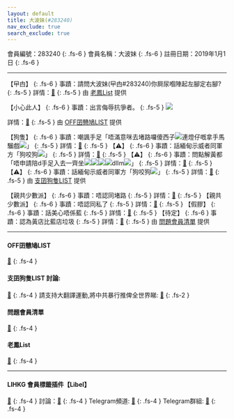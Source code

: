 ```yaml
---
layout: default
title: 大波妹(#283240)
nav_exclude: true
search_exclude: true
---
```


會員編號：283240
{: .fs-6 }
會員名稱：大波妹
{: .fs-6 }
註冊日期：2019年1月1日
{: .fs-6 }

---

<div class="code-example" markdown="1">

【曱甴】
{: .fs-6 }
事蹟：請問大波妹(曱甴#283240)你屙尿嗰陣起左腳定右腳?
{: .fs-5 }
詳情：[🔗](https://lih.kg/2448119)
{: .fs-5 }
由 [老鳳List](#老鳳list) 提供

</div>
<div class="code-example" markdown="1">

【小心此人】
{: .fs-6 }
事蹟：出言侮辱抗爭者。
{: .fs-5 }
![](https://filedn.eu/l9Hq1YKLkJ4m0VSXcdcfUaJ/LIHKG_on99/on9_jai/283240/283240.1_.png)


詳情：[🔗](https://lih.kg/gHuyzT)
{: .fs-5 }
由 [OFF囝戇鳩LIST](#off囝戇鳩list) 提供

</div>
<div class="code-example" markdown="1">

【狗隻】
{: .fs-6 }
事蹟：嘲諷手足「唔滿意咪去堵路囉傻西子![](https://cdn.lihkg.com/assets/faces/lm2/agree.gif)連燈仔嘅拿手馬騮戲![](https://cdn.lihkg.com/assets/faces/lm2/hoho.gif)」
{: .fs-5 }
詳情：[🔗](https://lih.kg/sEwrdHX)
{: .fs-5 }
【⚠️】
{: .fs-6 }
事蹟：話緬甸示威者同軍方「狗咬狗![](https://cdn.lihkg.com/assets/faces/normal/dead.gif)」
{: .fs-5 }
詳情：[🔗](https://lih.kg/aMjJnKV)
{: .fs-5 }
【⚠️】
{: .fs-6 }
事蹟：問點解黃都「唔申請陪d手足入去一齊坐![](https://cdn.lihkg.com/assets/faces/normal/cry.gif)![](https://cdn.lihkg.com/assets/faces/normal/cry.gif)![](https://cdn.lihkg.com/assets/faces/normal/dead.gif)![](https://cdn.lihkg.com/assets/faces/normal/dead.gif)dllm![](https://cdn.lihkg.com/assets/faces/lm2/silly.gif)」
{: .fs-5 }
詳情：[🔗](https://lih.kg/sJrztEX)
{: .fs-5 }
【⚠️】
{: .fs-6 }
事蹟：話緬甸示威者同軍方「狗咬狗![](https://cdn.lihkg.com/assets/faces/normal/dead.gif)」
{: .fs-5 }
詳情：[🔗](https://lih.kg/aMjJnKV)
{: .fs-5 }
由 [支囝狗隻LIST](#支囝狗隻list-討論) 提供

</div>
<div class="code-example" markdown="1">

【親共少數派】
{: .fs-6 }
事蹟：唔認同堵路
{: .fs-5 }
詳情：[🔗](https://lih.kg/sEwrdHX)
{: .fs-5 }
【親共少數派】
{: .fs-6 }
事蹟：唔認同私了
{: .fs-5 }
詳情：[🔗](https://lih.kg/sHtmBeX)
{: .fs-5 }
【假膠】
{: .fs-6 }
事蹟：話美心唔係藍
{: .fs-5 }
詳情：[🔗](https://lih.kg/hFgiwT)
{: .fs-5 }
【待定】
{: .fs-6 }
事蹟：認為黃店比藍店垃圾
{: .fs-5 }
詳情：[🔗](https://lih.kg/aQCgQLV)
{: .fs-5 }
由 [問題會員清單](#問題會員清單) 提供

</div>

---

#### OFF囝戇鳩LIST
[🔗](https://bit.ly/lihkg_on9_list)
{: .fs-4 }
#### 支囝狗隻LIST 討論: 
[🔗](https://lih.kg/2908480)
{: .fs-4 }
請支持大翻譯運動,將中共暴行推俾全世界睇: [🔗](https://twitter.com/tgtm_official)
{: .fs-2 }
#### 問題會員清單
[🔗](https://github.com/V4KFDgEw8T/rccnmlhnzv)
{: .fs-4 }
#### 老鳳List
[🔗](https://lihkg.com/thread/2808424)
{: .fs-4 }

---

#### LIHKG 會員標籤插件【Libel】
[🔗](https://kitce.github.io/libel)
{: .fs-4 }
討論：[🔗](https://lih.kg/2841778)
{: .fs-4 }
Telegram頻道: [🔗](https://t.me/LibelOfficialChannel)
{: .fs-4 }
Telegram群組: [🔗](https://t.me/LibelOfficialGroup)
{: .fs-4 }
